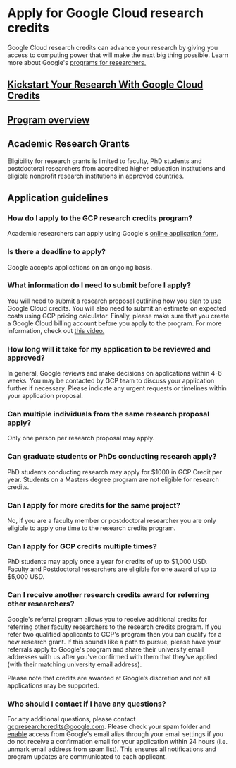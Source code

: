 # Apply for Google Cloud research credits

Google Cloud research credits can advance your research by giving you access to computing power that will make the next big thing possible. Learn more about Google's <a href="https://cloud.google.com/edu/researchers?hl=en" target="_blank">programs for researchers.</a>

## <a href="https://services.google.com/fh/files/emails/kickstart_your_research_with_google_cloud_credits_tips_on_applying.pdf" target="_blank">Kickstart Your Research With Google Cloud Credits</a>
## <a href="https://support.google.com/google-cloud-higher-ed/answer/10723679?hl=en&ref_topic=10322294&sjid=6709602353601652929-NC" target="_blank">Program overview</a>

## Academic Research Grants

Eligibility for research grants is limited to faculty, PhD students and postdoctoral researchers from accredited higher education institutions and eligible nonprofit research institutions in approved countries. 

## Application guidelines

### How do I apply to the GCP research credits program?

Academic researchers can apply using Google's <a href="https://edu.google.com/programs/credits/research/?modal_active=none" target="_blank">online application form.</a>

### Is there a deadline to apply?

Google accepts applications on an ongoing basis.

### What information do I need to submit before I apply?

You will need to submit a research proposal outlining how you plan to use Google Cloud credits. You will also need to submit an estimate on expected costs using GCP pricing calculator. Finally, please make sure that you create a Google Cloud billing account before you apply to the program. For more information, check out  <a href="https://cloudonair.withgoogle.com/events/virtual_faculty_summit_2020/watch?talk=track1_session8_kickstart_your_research_with_gc_credits" target="_blank">this video.</a>


### How long will it take for my application to be reviewed and approved?

In general, Google reviews and make decisions on applications within 4-6 weeks. You may be contacted by GCP team to discuss your application further if necessary. Please indicate any urgent requests or timelines within your application proposal.

### Can multiple individuals from the same research proposal apply?

Only one person per research proposal may apply.

### Can graduate students or PhDs conducting research apply?

PhD students conducting research may apply for $1000 in GCP Credit per year. Students on a Masters degree program are not eligible for research credits.
 
### Can I apply for more credits for the same project?

No, if you are a faculty member or postdoctoral researcher you are only eligible to apply one time to the research credits program.
 
### Can I apply for GCP credits multiple times?

PhD students may apply once a year for credits of up to $1,000 USD. Faculty and Postdoctoral researchers are eligible for one award of up to $5,000 USD.
 
### Can I receive another research credits award for referring other researchers?

Google's referral program allows you to receive additional credits for referring other faculty researchers to the research credits program. If you refer two qualified applicants to GCP's program then you can qualify for a new research grant. If this sounds like a path to pursue, please have your referrals apply to Google's program and share their university email addresses with us after you’ve confirmed with them that they’ve applied (with their matching university email address).

Please note that credits are awarded at Google’s discretion and not all applications may be supported.

### Who should I contact if I have any questions?

For any additional questions, please contact <gcpresearchcredits@google.com>. Please check your spam folder and <a href="https://support.google.com/mail/answer/1366858?co=GENIE.Platform%3DDesktop&hl=en" target="_blank">enable</a> access from Google's email alias through your email settings if you do not receive a confirmation email for your application within 24 hours (i.e. unmark email address from spam list). This ensures all notifications and program updates are communicated to each applicant.
